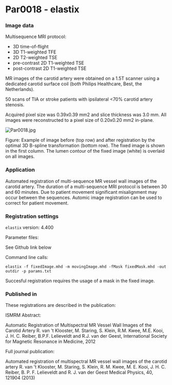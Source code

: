 # Par0018 - elastix

###  Image data

Multisequence MRI protocol:

* 3D time-of-flight
* 3D T1-weighted TFE
* 2D T2-weighted TSE
* pre-contrast 2D T1-weighted TSE
* post-contrast 2D T1-weighted TSE

MR images of the carotid artery were obtained on a 1.5T scanner using a dedicated carotid surface coil (both Philips Healthcare, Best, the Netherlands).

50 scans of TIA or stroke patients with ipsilateral <70% carotid artery stenosis.

Acquired pixel size was 0.39x0.39 mm2 and slice thickness was 3.0 mm. All images were reconstructed to a pixel size of 0.20x0.20 mm2 in-plane.

![Par0018.jpg][1]

Figure: Example of image before (top row) and after registration by the optimal 3D B-spline transformation (bottom row). The fixed image is shown in the first column. The lumen contour of the fixed image (white) is overlaid on all images.

###  Application

Automated registration of multi-sequence MR vessel wall images of the carotid artery. The duration of a multi-sequence MRI protocol is between 30 and 60 minutes. Due to patient movement significant misalignment may occur between the sequences. Automic image registration can be used to correct for patient movement.

###  Registration settings

`elastix` version: 4.400

Parameter files:

See Github link below

Command line calls:


    elastix -f fixedImage.mhd -m movingImage.mhd -fMask fixedMask.mhd -out outdir -p params.txt


Succesful registration requires the usage of a mask in the fixed image.

###  Published in

These registrations are described in the publication:

ISMRM Abstract:

Automatic Registration of Multispectral MR Vessel Wall Images of the Carotid Artery R. van 't Klooster, M. Staring, S. Klein, R.M. Kwee, M.E. Kooi, J. H. C. Reiber, B.P.F. Lelieveldt and R.J. van der Geest, International Society for Magnetic Resonance in Medicine, 2012

Full journal publication:

Automated registration of multispectral MR vessel wall images of the carotid artery R. van 't Klooster, M. Staring, S. Klein, R. M. Kwee, M. E. Kooi, J. H. C. Reiber, B. P. F. Lelieveldt and R. J. van der Geest Medical Physics, 40, 121904 (2013)

[1]: http://elastix.bigr.nl/wiki/images/0/0a/Par0018.jpg
